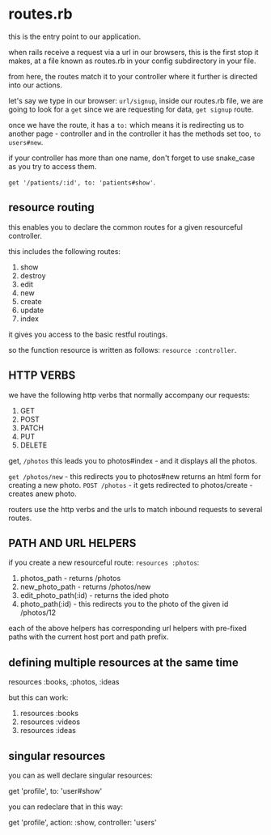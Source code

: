 # routes.rb

this is the entry point to our application.

when rails receive a request via a url in our browsers, this is the first stop it makes, at a file known as routes.rb in your config subdirectory in your file.

from here, the routes match it to your controller where it further is directed into our actions.

let's say we type in our browser: `url/signup`, inside our routes.rb file, we are going to look for a `get` since we are requesting for data, `get signup` route.

once we have the route, it has a `to:` which means it is redirecting us to another page - controller and in the controller it has the methods set too, `to users#new`.

if your controller has more than one name, don't forget to use snake_case as you try to access them.

`get '/patients/:id', to: 'patients#show'`.

## resource routing

this enables you to declare the common routes for a given resourceful controller.

this includes the following routes:

1. show
2. destroy
3. edit
4. new
5. create
6. update
7. index

it gives you access to the basic restful routings.

so the function resource is written as follows: `resource :controller`.

## HTTP VERBS

we have the following http verbs that normally accompany our requests:

1. GET
2. POST
3. PATCH
4. PUT
5. DELETE

get, `/photos` this leads you to photos#index - and it displays all the photos.

`get /photos/new` - this redirects you to photos#new returns an html form for creating a new photo.
`POST /photos` - it gets redirected to photos/create - creates anew photo.

routers use the http verbs and the urls to match inbound requests to several routes.

## PATH AND URL HELPERS

if you create a new resourceful route: `resources :photos`:

1. photos_path - returns /photos
2. new_photo_path - returns /photos/new
3. edit_photo_path(:id) - returns the ided photo
4. photo_path(:id) - this redirects you to the photo of the given id /photos/12

each of the above helpers has corresponding url helpers with pre-fixed paths with the current host port and path prefix.

## defining multiple resources at the same time

resources :books, :photos, :ideas

but this can work:

1. resources :books
2. resources :videos
3. resources :ideas

## singular resources

you can as well declare singular resources:

get 'profile', to: 'user#show'

you can redeclare that in this way:

get 'profile', action: :show, controller: 'users'
